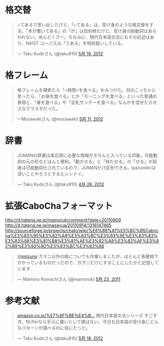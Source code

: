 
# 格交替

<blockquote class="twitter-tweet" lang="ja"><p>~てあるで思い出したけど、「~てある」は、受け身のような格交替をする。「本が置いてある」の「が」は目的格だけど、受け身の助動詞はあらわれない。めんどくさー。ちなみに、現代日本語文法にもその記述はあり、NAIST コーパスは「てある」を特別扱いしている。</p>&mdash; Taku Kudoさん (@taku910) <a href="https://twitter.com/taku910/status/203833750289780738" data-datetime="2012-05-19T13:05:27+00:00">5月 19, 2012</a></blockquote>
<script src="//platform.twitter.com/widgets.js" charset="utf-8"></script>



# 格フレーム
<blockquote class="twitter-tweet" lang="ja"><p>格フレームを検索たら「&lt;時間&gt;を食べる」をみつけた。何のこっちゃと思ったら、「お昼を食べる」とか「モーニングを食べる」といった普通の表現と、「春を食べる」や「豆乳サンデーを食べる」なんかを混ぜたカオスなクラスタだった。</p>&mdash;Murawakiさん (@murawaki) <a href="https://twitter.com/murawaki/status/200786596277129216" data-datetime="2012-05-11T03:17:09+00:00">5月 11, 2012</a></blockquote>
<script src="//platform.twitter.com/widgets.js" charset="utf-8"></script>



# 辞書
<blockquote class="twitter-tweet" lang="ja"><p>JUMANの辞書は実応用に必要な情報がきちんと入っている印象。可能動詞の元の形などほんと便利。「動かせる」と「持たせる」の「せる」が前者は可能動詞化されているので、JUMANだけ区別できる。ipa/unidicは深いことやろうとするとシンドイ。</p>&mdash; Taku Kudoさん (@taku910) <a href="https://twitter.com/taku910/status/195325508551049217" data-datetime="2012-04-26T01:36:44+00:00">4月 26, 2012</a></blockquote>
<script src="//platform.twitter.com/widgets.js" charset="utf-8"></script>



# 拡張CaboChaフォーマット

http://d.hatena.ne.jp/mamoruk/comment?date=20110909
http://d.hatena.ne.jp/masayua/20110914/1316147465
http://sourceforge.jp/projects/chaki/wiki/%E6%8B%A1%E5%BC%B5Cabocha%E3%83%95%E3%82%A9%E3%83%BC%E3%83%9E%E3%83%83%E3%83%88%E3%81%B8%E3%81%AE%E3%82%A8%E3%82%AF%E3%82%B9%E3%83%9D%E3%83%BC%E3%83%88



<blockquote class="twitter-tweet" data-in-reply-to="72574340805312512" lang="ja"><p>@<a href="https://twitter.com/jmizuno">jmizuno</a> ガヲニ以外の格についても作業しましたが、ほとんど表層格でかかっているものだったので、ガヲニだけにすることにしたかと記憶しています</p>&mdash; Mamoru Komachiさん (@mamoruk) <a href="https://twitter.com/mamoruk/status/72600228389322754" data-datetime="2011-05-23T09:50:17+00:00">5月 23, 2011</a></blockquote>
<script src="//platform.twitter.com/widgets.js" charset="utf-8"></script>


# 参考文献


<blockquote class="twitter-tweet" lang="ja"><p><a href="http://t.co/hV4AMos0" title="http://www.amazon.co.jp/%E7%8F%BE%E4%BB%A3%E6%97%A5%E6%9C%AC%E8%AA%9E%E6%96%87%E6%B3%951-%E7%AC%AC1%E9%83%A8%E7%B7%8F%E8%AB%96-%E7%AC%AC2%E9%83%A8%E5%BD%A2%E6%85%8B%E8%AB%96-%E6%97%A5%E6%9C%AC%E8%AA%9E%E8%A8%98%E8%BF%B0%E6%96%87%E6%B3%95%E7%A0%94%E7%A9%B6%E4%BC%9A/dp/4874244750">amazon.co.jp/%E7%8F%BE%E4%B…</a> 現代日本語文法シリーズ すごすぎ。NLPerなら手元に置いといて損はない。今日も日本語の受け身にどんなパターンが調べるのに役にたった。</p>&mdash; Taku Kudoさん (@taku910) <a href="https://twitter.com/taku910/status/203493592604483584" data-datetime="2012-05-18T14:33:47+00:00">5月 18, 2012</a></blockquote>
<script src="//platform.twitter.com/widgets.js" charset="utf-8"></script>
